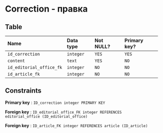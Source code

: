 # Сorrection - правка


## Table

| Name                     | Data type     | Not NULL? | Primary key? |
|:------------------------ |:--------------|:----------|:-------------|
| `id_correction`          | `integer`     | `YES`     | `YES`        |
| `content`                | `text`        | `YES`     | `NO`         |
| `id_editorial_office_fk` | `integer`     | `NO`      | `NO`         |
| `id_article_fk`          | `integer`     | `NO`      | `NO`         |


## Constraints


**Primary key** : `ID_correction integer PRIMARY KEY`

**Foreign key** : `ID_editorial_office_FK integer REFERENCES editorial_office (ID_editorial_office)`

**Foreign key** : `ID_article_FK integer REFERENCES article (ID_article)`



